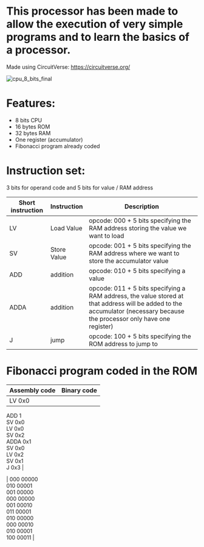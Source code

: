 # This processor has been made to allow the execution of very simple programs and to learn the basics of a processor.
Made using CircuitVerse: https://circuitverse.org/

![cpu_8_bits_final](https://github.com/SebHub7/8-bits-processor/assets/160337978/0079dfc3-871c-4e0d-a260-0a8dbb460fdd)


# Features:
  - 8 bits CPU
  - 16 bytes ROM
  - 32 bytes RAM
  - One register (accumulator)
  - Fibonacci program already coded

# Instruction set:
3 bits for operand code and 5 bits for value / RAM address

| Short instruction | Instruction | Description |
| --- | --- | --- |
| LV | Load Value | opcode: 000 + 5 bits specifying the RAM address storing the value we want to load |
| SV | Store Value | opcode: 001 + 5 bits specifying the RAM address where we want to store the accumulator value |
| ADD | addition | opcode: 010 + 5 bits specifying a value |
| ADDA | addition | opcode: 011 + 5 bits specifying a RAM address, the value stored at that address will be added to the accumulator (necessary because the processor only have one register) |
| J | jump | opcode: 100 + 5 bits specifying the ROM address to jump to |

# Fibonacci program coded in the ROM
| Assembly code | Binary code | 
| --- | --- |
| LV 0x0  
ADD 1  
SV 0x0  
LV 0x0  
SV 0x2  
ADDA 0x1  
SV 0x0  
LV 0x2  
SV 0x1  
J 0x3 |

| 000 00000  
010 00001  
001 00000  
000 00000  
001 00010  
011 00001  
010 00000  
000 00010  
010 00001  
100 00011 |

